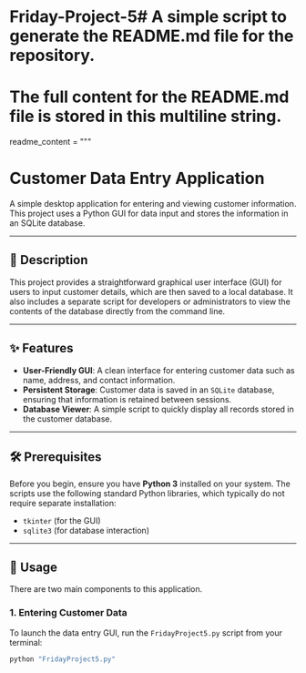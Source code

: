 # Friday-Project-5# A simple script to generate the README.md file for the repository.

# The full content for the README.md file is stored in this multiline string.
readme_content = """
# Customer Data Entry Application

A simple desktop application for entering and viewing customer information. This project uses a Python GUI for data input and stores the information in an SQLite database.

---

## 📜 Description

This project provides a straightforward graphical user interface (GUI) for users to input customer details, which are then saved to a local database. It also includes a separate script for developers or administrators to view the contents of the database directly from the command line.

---

## ✨ Features

* **User-Friendly GUI**: A clean interface for entering customer data such as name, address, and contact information.
* **Persistent Storage**: Customer data is saved in an `SQLite` database, ensuring that information is retained between sessions.
* **Database Viewer**: A simple script to quickly display all records stored in the customer database.

---

## 🛠️ Prerequisites

Before you begin, ensure you have **Python 3** installed on your system. The scripts use the following standard Python libraries, which typically do not require separate installation:

* `tkinter` (for the GUI)
* `sqlite3` (for database interaction)

---

## 🚀 Usage

There are two main components to this application.

### 1. Entering Customer Data

To launch the data entry GUI, run the `FridayProject5.py` script from your terminal:

```bash
python "FridayProject5.py"